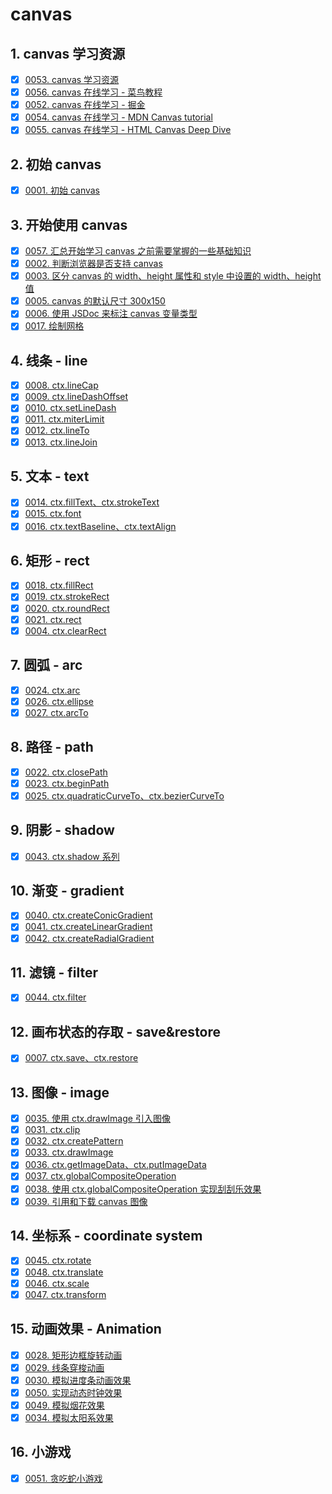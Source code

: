 # canvas


## 1. canvas 学习资源

- [x] [0053. canvas 学习资源](https://tnotesjs.github.io/TNotes.canvas/notes/0053.%20canvas%20%E5%AD%A6%E4%B9%A0%E8%B5%84%E6%BA%90/README)
- [x] [0056. canvas 在线学习 - 菜鸟教程](https://tnotesjs.github.io/TNotes.canvas/notes/0056.%20canvas%20%E5%9C%A8%E7%BA%BF%E5%AD%A6%E4%B9%A0%20-%20%E8%8F%9C%E9%B8%9F%E6%95%99%E7%A8%8B/README)
- [x] [0052. canvas 在线学习 - 掘金](https://tnotesjs.github.io/TNotes.canvas/notes/0052.%20canvas%20%E5%9C%A8%E7%BA%BF%E5%AD%A6%E4%B9%A0%20-%20%E6%8E%98%E9%87%91/README)
- [x] [0054. canvas 在线学习 - MDN Canvas tutorial](https://tnotesjs.github.io/TNotes.canvas/notes/0054.%20canvas%20%E5%9C%A8%E7%BA%BF%E5%AD%A6%E4%B9%A0%20-%20MDN%20Canvas%20tutorial/README)
- [x] [0055. canvas 在线学习 - HTML Canvas Deep Dive](https://tnotesjs.github.io/TNotes.canvas/notes/0055.%20canvas%20%E5%9C%A8%E7%BA%BF%E5%AD%A6%E4%B9%A0%20-%20HTML%20Canvas%20Deep%20Dive/README)

## 2. 初始 canvas

- [x] [0001. 初始 canvas](https://tnotesjs.github.io/TNotes.canvas/notes/0001.%20%E5%88%9D%E5%A7%8B%20canvas/README)

## 3. 开始使用 canvas

- [x] [0057. 汇总开始学习 canvas 之前需要掌握的一些基础知识](https://tnotesjs.github.io/TNotes.canvas/notes/0057.%20%E6%B1%87%E6%80%BB%E5%BC%80%E5%A7%8B%E5%AD%A6%E4%B9%A0%20canvas%20%E4%B9%8B%E5%89%8D%E9%9C%80%E8%A6%81%E6%8E%8C%E6%8F%A1%E7%9A%84%E4%B8%80%E4%BA%9B%E5%9F%BA%E7%A1%80%E7%9F%A5%E8%AF%86/README)
- [x] [0002. 判断浏览器是否支持 canvas](https://tnotesjs.github.io/TNotes.canvas/notes/0002.%20%E5%88%A4%E6%96%AD%E6%B5%8F%E8%A7%88%E5%99%A8%E6%98%AF%E5%90%A6%E6%94%AF%E6%8C%81%20canvas/README)
- [x] [0003. 区分 canvas 的 width、height 属性和 style 中设置的 width、height 值](https://tnotesjs.github.io/TNotes.canvas/notes/0003.%20%E5%8C%BA%E5%88%86%20canvas%20%E7%9A%84%20width%E3%80%81height%20%E5%B1%9E%E6%80%A7%E5%92%8C%20style%20%E4%B8%AD%E8%AE%BE%E7%BD%AE%E7%9A%84%20width%E3%80%81height%20%E5%80%BC/README)
- [x] [0005. canvas 的默认尺寸 300x150](https://tnotesjs.github.io/TNotes.canvas/notes/0005.%20canvas%20%E7%9A%84%E9%BB%98%E8%AE%A4%E5%B0%BA%E5%AF%B8%20300x150/README)
- [x] [0006. 使用 JSDoc 来标注 canvas 变量类型](https://tnotesjs.github.io/TNotes.canvas/notes/0006.%20%E4%BD%BF%E7%94%A8%20JSDoc%20%E6%9D%A5%E6%A0%87%E6%B3%A8%20canvas%20%E5%8F%98%E9%87%8F%E7%B1%BB%E5%9E%8B/README)
- [x] [0017. 绘制网格](https://tnotesjs.github.io/TNotes.canvas/notes/0017.%20%E7%BB%98%E5%88%B6%E7%BD%91%E6%A0%BC/README)

## 4. 线条 - line

- [x] [0008. ctx.lineCap](https://tnotesjs.github.io/TNotes.canvas/notes/0008.%20ctx.lineCap/README)
- [x] [0009. ctx.lineDashOffset](https://tnotesjs.github.io/TNotes.canvas/notes/0009.%20ctx.lineDashOffset/README)
- [x] [0010. ctx.setLineDash](https://tnotesjs.github.io/TNotes.canvas/notes/0010.%20ctx.setLineDash/README)
- [x] [0011. ctx.miterLimit](https://tnotesjs.github.io/TNotes.canvas/notes/0011.%20ctx.miterLimit/README)
- [x] [0012. ctx.lineTo](https://tnotesjs.github.io/TNotes.canvas/notes/0012.%20ctx.lineTo/README)
- [x] [0013. ctx.lineJoin](https://tnotesjs.github.io/TNotes.canvas/notes/0013.%20ctx.lineJoin/README)

## 5. 文本 - text

- [x] [0014. ctx.fillText、ctx.strokeText](https://tnotesjs.github.io/TNotes.canvas/notes/0014.%20ctx.fillText%E3%80%81ctx.strokeText/README)
- [x] [0015. ctx.font](https://tnotesjs.github.io/TNotes.canvas/notes/0015.%20ctx.font/README)
- [x] [0016. ctx.textBaseline、ctx.textAlign](https://tnotesjs.github.io/TNotes.canvas/notes/0016.%20ctx.textBaseline%E3%80%81ctx.textAlign/README)

## 6. 矩形 - rect

- [x] [0018. ctx.fillRect](https://tnotesjs.github.io/TNotes.canvas/notes/0018.%20ctx.fillRect/README)
- [x] [0019. ctx.strokeRect](https://tnotesjs.github.io/TNotes.canvas/notes/0019.%20ctx.strokeRect/README)
- [x] [0020. ctx.roundRect](https://tnotesjs.github.io/TNotes.canvas/notes/0020.%20ctx.roundRect/README)
- [x] [0021. ctx.rect](https://tnotesjs.github.io/TNotes.canvas/notes/0021.%20ctx.rect/README)
- [x] [0004. ctx.clearRect](https://tnotesjs.github.io/TNotes.canvas/notes/0004.%20ctx.clearRect/README)

## 7. 圆弧 - arc

- [x] [0024. ctx.arc](https://tnotesjs.github.io/TNotes.canvas/notes/0024.%20ctx.arc/README)
- [x] [0026. ctx.ellipse](https://tnotesjs.github.io/TNotes.canvas/notes/0026.%20ctx.ellipse/README)
- [x] [0027. ctx.arcTo](https://tnotesjs.github.io/TNotes.canvas/notes/0027.%20ctx.arcTo/README)

## 8. 路径 - path

- [x] [0022. ctx.closePath](https://tnotesjs.github.io/TNotes.canvas/notes/0022.%20ctx.closePath/README)
- [x] [0023. ctx.beginPath](https://tnotesjs.github.io/TNotes.canvas/notes/0023.%20ctx.beginPath/README)
- [x] [0025. ctx.quadraticCurveTo、ctx.bezierCurveTo](https://tnotesjs.github.io/TNotes.canvas/notes/0025.%20ctx.quadraticCurveTo%E3%80%81ctx.bezierCurveTo/README)

## 9. 阴影 - shadow

- [x] [0043. ctx.shadow 系列](https://tnotesjs.github.io/TNotes.canvas/notes/0043.%20ctx.shadow%20%E7%B3%BB%E5%88%97/README)

## 10. 渐变 - gradient

- [x] [0040. ctx.createConicGradient](https://tnotesjs.github.io/TNotes.canvas/notes/0040.%20ctx.createConicGradient/README)
- [x] [0041. ctx.createLinearGradient](https://tnotesjs.github.io/TNotes.canvas/notes/0041.%20ctx.createLinearGradient/README)
- [x] [0042. ctx.createRadialGradient](https://tnotesjs.github.io/TNotes.canvas/notes/0042.%20ctx.createRadialGradient/README)

## 11. 滤镜 - filter

- [x] [0044. ctx.filter](https://tnotesjs.github.io/TNotes.canvas/notes/0044.%20ctx.filter/README)

## 12. 画布状态的存取 - save&restore

- [x] [0007. ctx.save、ctx.restore](https://tnotesjs.github.io/TNotes.canvas/notes/0007.%20ctx.save%E3%80%81ctx.restore/README)

## 13. 图像 - image

- [x] [0035. 使用 ctx.drawImage 引入图像](https://tnotesjs.github.io/TNotes.canvas/notes/0035.%20%E4%BD%BF%E7%94%A8%20ctx.drawImage%20%E5%BC%95%E5%85%A5%E5%9B%BE%E5%83%8F/README)
- [x] [0031. ctx.clip](https://tnotesjs.github.io/TNotes.canvas/notes/0031.%20ctx.clip/README)
- [x] [0032. ctx.createPattern](https://tnotesjs.github.io/TNotes.canvas/notes/0032.%20ctx.createPattern/README)
- [x] [0033. ctx.drawImage](https://tnotesjs.github.io/TNotes.canvas/notes/0033.%20ctx.drawImage/README)
- [x] [0036. ctx.getImageData、ctx.putImageData](https://tnotesjs.github.io/TNotes.canvas/notes/0036.%20ctx.getImageData%E3%80%81ctx.putImageData/README)
- [x] [0037. ctx.globalCompositeOperation](https://tnotesjs.github.io/TNotes.canvas/notes/0037.%20ctx.globalCompositeOperation/README)
- [x] [0038. 使用 ctx.globalCompositeOperation 实现刮刮乐效果](https://tnotesjs.github.io/TNotes.canvas/notes/0038.%20%E4%BD%BF%E7%94%A8%20ctx.globalCompositeOperation%20%E5%AE%9E%E7%8E%B0%E5%88%AE%E5%88%AE%E4%B9%90%E6%95%88%E6%9E%9C/README)
- [x] [0039. 引用和下载 canvas 图像](https://tnotesjs.github.io/TNotes.canvas/notes/0039.%20%E5%BC%95%E7%94%A8%E5%92%8C%E4%B8%8B%E8%BD%BD%20canvas%20%E5%9B%BE%E5%83%8F/README)

## 14. 坐标系 - coordinate system

- [x] [0045. ctx.rotate](https://tnotesjs.github.io/TNotes.canvas/notes/0045.%20ctx.rotate/README)
- [x] [0048. ctx.translate](https://tnotesjs.github.io/TNotes.canvas/notes/0048.%20ctx.translate/README)
- [x] [0046. ctx.scale](https://tnotesjs.github.io/TNotes.canvas/notes/0046.%20ctx.scale/README)
- [x] [0047. ctx.transform](https://tnotesjs.github.io/TNotes.canvas/notes/0047.%20ctx.transform/README)

## 15. 动画效果 - Animation

- [x] [0028. 矩形边框旋转动画](https://tnotesjs.github.io/TNotes.canvas/notes/0028.%20%E7%9F%A9%E5%BD%A2%E8%BE%B9%E6%A1%86%E6%97%8B%E8%BD%AC%E5%8A%A8%E7%94%BB/README)
- [x] [0029. 线条穿梭动画](https://tnotesjs.github.io/TNotes.canvas/notes/0029.%20%E7%BA%BF%E6%9D%A1%E7%A9%BF%E6%A2%AD%E5%8A%A8%E7%94%BB/README)
- [x] [0030. 模拟进度条动画效果](https://tnotesjs.github.io/TNotes.canvas/notes/0030.%20%E6%A8%A1%E6%8B%9F%E8%BF%9B%E5%BA%A6%E6%9D%A1%E5%8A%A8%E7%94%BB%E6%95%88%E6%9E%9C/README)
- [x] [0050. 实现动态时钟效果](https://tnotesjs.github.io/TNotes.canvas/notes/0050.%20%E5%AE%9E%E7%8E%B0%E5%8A%A8%E6%80%81%E6%97%B6%E9%92%9F%E6%95%88%E6%9E%9C/README)
- [x] [0049. 模拟烟花效果](https://tnotesjs.github.io/TNotes.canvas/notes/0049.%20%E6%A8%A1%E6%8B%9F%E7%83%9F%E8%8A%B1%E6%95%88%E6%9E%9C/README)
- [x] [0034. 模拟太阳系效果](https://tnotesjs.github.io/TNotes.canvas/notes/0034.%20%E6%A8%A1%E6%8B%9F%E5%A4%AA%E9%98%B3%E7%B3%BB%E6%95%88%E6%9E%9C/README)

## 16. 小游戏

- [x] [0051. 贪吃蛇小游戏](https://tnotesjs.github.io/TNotes.canvas/notes/0051.%20%E8%B4%AA%E5%90%83%E8%9B%87%E5%B0%8F%E6%B8%B8%E6%88%8F/README)
